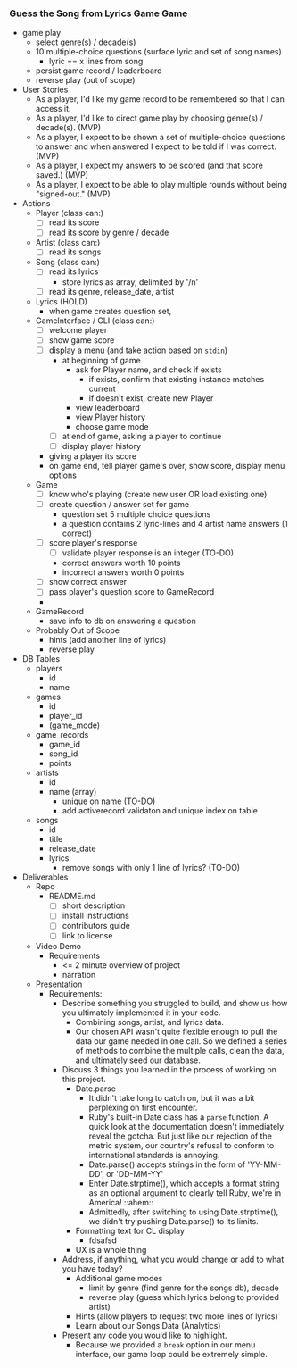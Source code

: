 ### Guess the Song from Lyrics Game Game
- game play
  - select genre(s) / decade(s)
  - 10 multiple-choice questions (surface lyric and set of song names)
    - lyric == x lines from song
  - persist game record / leaderboard
  - reverse play (out of scope)
- User Stories
  - As a player, I'd like my game record to be remembered so that I can access it.
  - As a player, I'd like to direct game play by choosing genre(s) / decade(s). (MVP)
  - As a player, I expect to be shown a set of multiple-choice questions to answer and when answered I expect to be told if I was correct. (MVP)
  - As a player, I expect my answers to be scored (and that score saved.) (MVP)
  - As a player, I expect to be able to play multiple rounds without being "signed-out." (MVP)
- Actions
  - Player (class can:)
    - [ ] read its score
    - [ ] read its score by genre / decade
  - Artist (class can:)
    - [ ] read its songs
  - Song (class can:)
    - [ ] read its lyrics
      - store lyrics as array, delimited by '/n'
    - [ ] read its genre, release_date, artist
  - Lyrics (HOLD)
    - when game creates question set,
  - GameInterface / CLI (class can:)
    - [ ] welcome player
    - [ ] show game score
    - [ ] display a menu (and take action based on `stdin`)
      - at beginning of game
        - ask for Player name, and check if exists
          - if exists, confirm that existing instance matches current
          - if doesn't exist, create new Player
        - view leaderboard
        - view Player history
        - choose game mode
      - [ ] at end of game, asking a player to continue
      - [ ] display player history
    - giving a player its score
    - on game end, tell player game's over, show score, display menu options
  - Game
    - [ ] know who's playing (create new user OR load existing one)
    - [ ] create question / answer set for game
      - question set 5 multiple choice questions
      - a question contains 2 lyric-lines and 4 artist name answers (1 correct)
    - [ ] score player's response
      - [ ] validate player response is an integer (TO-DO)
      - correct answers worth 10 points
      - incorrect answers worth 0 points
    - [ ] show correct answer  
    - [ ] pass player's question score to GameRecord
    -
  - GameRecord
    - save info to db on answering a question
  - Probably Out of Scope
    - hints (add another line of lyrics)
    - reverse play
- DB Tables
  - players
    - id
    - name
  - games
    - id
    - player_id
    - (game_mode)
  - game_records
    - game_id
    - song_id
    - points
  - artists
    - id
    - name (array)
      - unique on name (TO-DO)
      - add activerecord validaton and unique index on table
  - songs
    - id
    - title
    - release_date
    - lyrics
      - remove songs with only 1 line of lyrics? (TO-DO)
  <!-- - lyrics
    - id
    - song_id
    - artist_id
    - content -->
- Deliverables
  - Repo
    - README.md
      - [ ] short description
      - [ ] install instructions
      - [ ] contributors guide
      - [ ] link to license
  - Video Demo
    - Requirements
      - <= 2 minute overview of project
      - narration
  - Presentation
    - Requirements:
      - Describe something you struggled to build, and show us how you ultimately implemented it in your code.
        - Combining songs, artist, and lyrics data.
        - Our chosen API wasn't quite flexible enough to pull the data our game needed in one call. So we defined a series of methods to combine the multiple calls, clean the data, and ultimately seed our database.
      - Discuss 3 things you learned in the process of working on this project.
        - Date.parse
          - It didn't take long to catch on, but it was a bit perplexing on first encounter.
          - Ruby's built-in Date class has a `parse` function. A quick look at the documentation doesn't immediately reveal the gotcha. But just like our rejection of the metric system, our country's refusal to conform to international standards is annoying.
          - Date.parse() accepts strings in the form of 'YY-MM-DD', or 'DD-MM-YY'
          - Enter Date.strptime(), which accepts a format string as an optional argument to clearly tell Ruby, we're in America! ::ahem::
          - Admittedly, after switching to using Date.strptime(), we didn't try pushing Date.parse() to its limits.
        - Formatting text for CL display
          - fdsafsd
        - UX is a whole thing
      - Address, if anything, what you would change or add to what you have today?
        - Additional game modes
            - limit by genre (find genre for the songs db), decade
            - reverse play (guess which lyrics belong to provided artist)
        - Hints (allow players to request two more lines of lyrics)
        - Learn about our Songs Data (Analytics)
      - Present any code you would like to highlight.
        - Because we provided a `break` option in our menu interface, our game loop could be extremely simple.
